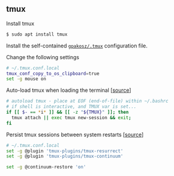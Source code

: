 ## tmux

Install tmux

```bash
$ sudo apt install tmux
```

Install the self-contained [`gpakosz/.tmux`](https://github.com/gpakosz/.tmux#installation) configuration file.

Change the following settings

```bash
# ~/.tmux.conf.local
tmux_conf_copy_to_os_clipboard=true
set -g mouse on
```

Auto-load tmux when loading the terminal
[[source](https://unix.stackexchange.com/questions/43601/how-can-i-set-my-default-shell-to-start-up-tmux)]

```bash
# autoload tmux - place at EOF (end-of-file) within ~/.bashrc
# if shell is interactive, and TMUX var is set...
if [[ $- == *i* ]] && [[ -z "${TMUX}" ]]; then
  tmux attach || exec tmux new-session && exit;
fi
```

Persist tmux sessions between system restarts
[[source](https://andrewjamesjohnson.com/restoring-tmux-sessions/)]

```bash
# ~/.tmux.conf.local
set -g @plugin 'tmux-plugins/tmux-resurrect'
set -g @plugin 'tmux-plugins/tmux-continuum'

set -g @continuum-restore 'on'
```
